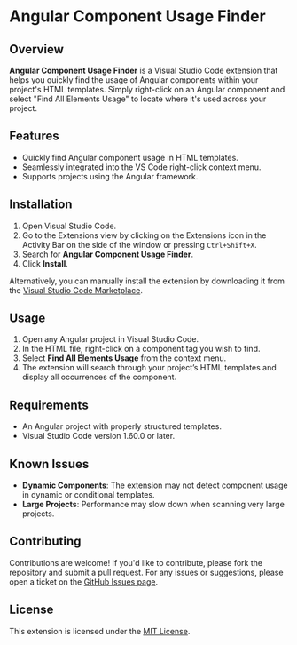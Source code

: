 # Angular Component Usage Finder

## Overview

**Angular Component Usage Finder** is a Visual Studio Code extension that helps you quickly find the usage of Angular components within your project's HTML templates. Simply right-click on an Angular component and select "Find All Elements Usage" to locate where it's used across your project.

## Features

- Quickly find Angular component usage in HTML templates.
- Seamlessly integrated into the VS Code right-click context menu.
- Supports projects using the Angular framework.
  
## Installation

1. Open Visual Studio Code.
2. Go to the Extensions view by clicking on the Extensions icon in the Activity Bar on the side of the window or pressing `Ctrl+Shift+X`.
3. Search for **Angular Component Usage Finder**.
4. Click **Install**.

Alternatively, you can manually install the extension by downloading it from the [Visual Studio Code Marketplace](https://marketplace.visualstudio.com/).

## Usage

1. Open any Angular project in Visual Studio Code.
2. In the HTML file, right-click on a component tag you wish to find.
3. Select **Find All Elements Usage** from the context menu.
4. The extension will search through your project’s HTML templates and display all occurrences of the component.

## Requirements

- An Angular project with properly structured templates.
- Visual Studio Code version 1.60.0 or later.

## Known Issues

- **Dynamic Components**: The extension may not detect component usage in dynamic or conditional templates.
- **Large Projects**: Performance may slow down when scanning very large projects.

## Contributing

Contributions are welcome! If you'd like to contribute, please fork the repository and submit a pull request. For any issues or suggestions, please open a ticket on the [GitHub Issues page](https://github.com/your-repo).

## License

This extension is licensed under the [MIT License](https://opensource.org/licenses/MIT).
